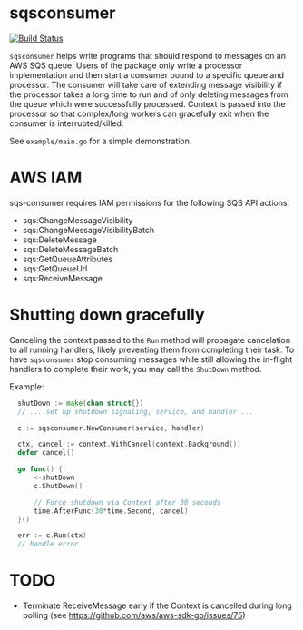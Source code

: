 # sqsconsumer

[![Build Status](https://travis-ci.org/Wattpad/sqsconsumer.svg?branch=master)](https://travis-ci.org/Wattpad/sqsconsumer)

`sqsconsumer` helps write programs that should respond to messages on an AWS SQS queue. Users of the package only write a processor implementation and then start a consumer bound to a specific queue and processor. The consumer will take care of extending message visibility if the processor takes a long time to run and of only deleting messages from the queue which were successfully processed. Context is passed into the processor so that complex/long workers can gracefully exit when the consumer is interrupted/killed.

See `example/main.go` for a simple demonstration.

# AWS IAM

sqs-consumer requires IAM permissions for the following SQS API actions:

* sqs:ChangeMessageVisibility
* sqs:ChangeMessageVisibilityBatch
* sqs:DeleteMessage
* sqs:DeleteMessageBatch
* sqs:GetQueueAttributes
* sqs:GetQueueUrl
* sqs:ReceiveMessage

# Shutting down gracefully

Canceling the context passed to the `Run` method will propagate cancelation to all running handlers, likely preventing them from completing their task.
To have `sqsconsumer` stop consuming messages while still allowing the in-flight handlers to complete their work, you may call the `ShutDown` method.

Example:

```go
  shutDown := make(chan struct{})
  // ... set up shutdown signaling, service, and handler ...

  c := sqsconsumer.NewConsumer(service, handler)

  ctx, cancel := context.WithCancel(context.Background())
  defer cancel()

  go func() {
      <-shutDown
      c.ShutDown()

      // Force shutdown via Context after 30 seconds
      time.AfterFunc(30*time.Second, cancel)
  }()

  err := c.Run(ctx)
  // handle error
```

# TODO

- Terminate ReceiveMessage early if the Context is cancelled during long polling (see https://github.com/aws/aws-sdk-go/issues/75)
